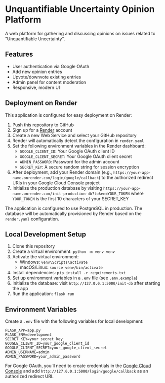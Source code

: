 # Unquantifiable Uncertainty Opinion Platform

A web platform for gathering and discussing opinions on issues related to "Unquantifiable Uncertainty".

## Features

- User authentication via Google OAuth
- Add new opinion entries
- Upvote/downvote existing entries
- Admin panel for content moderation
- Responsive, modern UI

## Deployment on Render

This application is configured for easy deployment on Render:

1. Push this repository to GitHub
2. Sign up for a [Render](https://render.com/) account
3. Create a new Web Service and select your GitHub repository
4. Render will automatically detect the configuration in `render.yaml`
5. Set the following environment variables in the Render dashboard:
   - `GOOGLE_CLIENT_ID`: Your Google OAuth client ID
   - `GOOGLE_CLIENT_SECRET`: Your Google OAuth client secret
   - `ADMIN_PASSWORD`: Password for the admin account
   - `SECRET_KEY`: A secure random string for session encryption
6. After deployment, add your Render domain (e.g., `https://your-app-name.onrender.com/login/google/callback`) to the authorized redirect URIs in your Google Cloud Console project
7. Initialize the production database by visiting `https://your-app-name.onrender.com/init-production-db?token=YOUR_TOKEN` where `YOUR_TOKEN` is the first 10 characters of your SECRET_KEY

The application is configured to use PostgreSQL in production. The database will be automatically provisioned by Render based on the `render.yaml` configuration.

## Local Development Setup

1. Clone this repository
2. Create a virtual environment: `python -m venv venv`
3. Activate the virtual environment:
   - Windows: `venv\Scripts\activate`
   - macOS/Linux: `source venv/bin/activate`
4. Install dependencies: `pip install -r requirements.txt`
5. Set up environment variables in a `.env` file (see `.env.example`)
6. Initialize the database: visit `http://127.0.0.1:5000/init-db` after starting the app
7. Run the application: `flask run`

## Environment Variables

Create a `.env` file with the following variables for local development:

```
FLASK_APP=app.py
FLASK_ENV=development
SECRET_KEY=your_secret_key
GOOGLE_CLIENT_ID=your_google_client_id
GOOGLE_CLIENT_SECRET=your_google_client_secret
ADMIN_USERNAME=admin
ADMIN_PASSWORD=your_admin_password
```

For Google OAuth, you'll need to create credentials in the [Google Cloud Console](https://console.cloud.google.com/) and add `http://127.0.0.1:5000/login/google/callback` as an authorized redirect URI.

